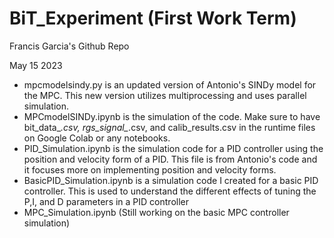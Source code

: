 # BiT_Experiment (First Work Term)
Francis Garcia's Github Repo

May 15 2023
  - mpcmodelsindy.py is an updated version of Antonio's SINDy model for the MPC. This new version utilizes multiprocessing and uses parallel simulation.
  - MPCmodelSINDy.ipynb is the simulation of the code. Make sure to have bit_data_*.csv, rgs_signal_*.csv, and calib_results.csv in the runtime files on Google Colab or any notebooks.
  - PID_Simulation.ipynb is the simulation code for a PID controller using the position and velocity form of a PID. This file is from Antonio's code and it focuses more on implementing position and velocity forms.
  - BasicPID_Simulation.ipynb is a simulation code I created for a basic PID controller. This is used to understand the different effects of tuning the P,I, and D parameters in a PID controller
  - MPC_Simulation.ipynb (Still working on the basic MPC controller simulation)
